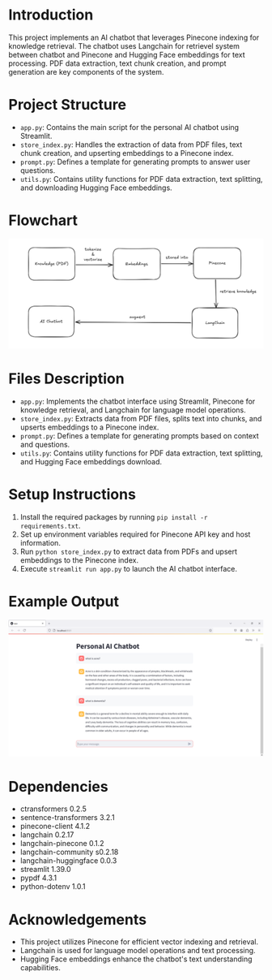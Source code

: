# Introduction
This project implements an AI chatbot that leverages Pinecone indexing for knowledge retrieval. The chatbot uses Langchain for retrievel system between chatbot and Pinecone and Hugging Face embeddings for text processing. PDF data extraction, text chunk creation, and prompt generation are key components of the system.

# Project Structure
- `app.py`: Contains the main script for the personal AI chatbot using Streamlit.
- `store_index.py`: Handles the extraction of data from PDF files, text chunk creation, and upserting embeddings to a Pinecone index.
- `prompt.py`: Defines a template for generating prompts to answer user questions.
- `utils.py`: Contains utility functions for PDF data extraction, text splitting, and downloading Hugging Face embeddings.

# Flowchart
![flowchart](./img/final_project_flowchart_0.png)

# Files Description
- `app.py`: Implements the chatbot interface using Streamlit, Pinecone for knowledge retrieval, and Langchain for language model operations.
- `store_index.py`: Extracts data from PDF files, splits text into chunks, and upserts embeddings to a Pinecone index.
- `prompt.py`: Defines a template for generating prompts based on context and questions.
- `utils.py`: Contains utility functions for PDF data extraction, text splitting, and Hugging Face embeddings download.

# Setup Instructions
1. Install the required packages by running `pip install -r requirements.txt`.
2. Set up environment variables required for Pinecone API key and host information.
3. Run `python store_index.py` to extract data from PDFs and upsert embeddings to the Pinecone index.
4. Execute `streamlit run app.py` to launch the AI chatbot interface.

# Example Output
![example_output](./img/example_output.png)

# Dependencies
- ctransformers 0.2.5
- sentence-transformers 3.2.1
- pinecone-client 4.1.2
- langchain 0.2.17
- langchain-pinecone 0.1.2
- langchain-community s0.2.18
- langchain-huggingface 0.0.3
- streamlit 1.39.0
- pypdf 4.3.1
- python-dotenv 1.0.1

# Acknowledgements
- This project utilizes Pinecone for efficient vector indexing and retrieval.
- Langchain is used for language model operations and text processing.
- Hugging Face embeddings enhance the chatbot's text understanding capabilities.
